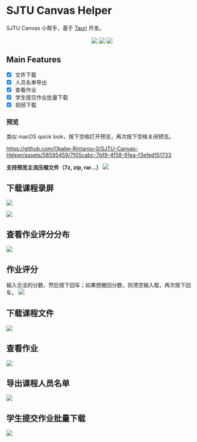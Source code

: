 # SJTU Canvas Helper

SJTU Canvas 小帮手，基于 [Tauri](https://tauri.app/) 开发。

<div align="center">
  <img align="center" src="https://img.shields.io/badge/rust-1.75-blue" alt="">
  <img align="center" src="https://img.shields.io/github/stars/Okabe-Rintarou-0/SJTU-Canvas-Helper" /> 
  <img align="center" src="https://img.shields.io/github/v/release/Okabe-Rintarou-0/SJTU-Canvas-Helper?include_prereleases" /> 
  <img align="center" src="https://img.shields.io/github/downloads/Okabe-Rintarou-0/SJTU-Canvas-Helper/total" />
</div>

## Main Features
+ [x] 文件下载
+ [x] 人员名单导出
+ [x] 查看作业
+ [x] 学生提交作业批量下载
+ [x] 视频下载

### 预览

类似 macOS quick look，按下空格打开预览，再次按下空格关闭预览。

https://github.com/Okabe-Rintarou-0/SJTU-Canvas-Helper/assets/58595459/7f05cabc-7bf9-4f58-91ea-f3efed151733

**支持预览主流压缩文件（7z, zip, rar...）**
![](./images/preview_zip.png)

## 下载课程录屏
![](./images/qrcode.png)

![](./images/download_video.png)

## 查看作业评分分布
  
![](./images/distributions.png)
  
## 作业评分
  
输入合法的分数，然后按下回车；如果想撤回分数，则清空输入框，再次按下回车。
![](./images/grade.png)

## 下载课程文件
  
![](./images/download_course_files.png)
  
## 查看作业
  
![](./images/assignments.png)

## 导出课程人员名单
  
![](./images/export_users.png)
  
## 学生提交作业批量下载

![](./images/submissions.png)
